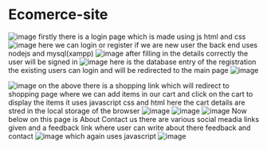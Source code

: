 # Ecomerce-site
![image](https://user-images.githubusercontent.com/112425218/187279647-3fd18ea2-69f6-4137-9e8f-3843b533bf75.png)
firstly there is a login page which is made using js html and css
![image](https://user-images.githubusercontent.com/112425218/187280206-be021c5e-e4c1-41b4-a61f-10eae8b261d8.png)
here we can login or register if we are new user
the back end uses nodejs and mysql(xampp)
![image](https://user-images.githubusercontent.com/112425218/187280710-f5a4e2b7-769c-4361-9ca8-95f8c87b5340.png)
after filling in the details correctly the user will be signed in 
![image](https://user-images.githubusercontent.com/112425218/187281017-dc9cd8ac-149d-4020-99b0-d02ebe1170dc.png)
here is the database entry of the registration
the existing users can login and will be redirected to the main page
![image](https://user-images.githubusercontent.com/112425218/187281492-3e01fd24-29a7-41f4-8f9e-750e902f7f74.png)

![image](https://user-images.githubusercontent.com/112425218/187281667-e0613730-89db-403f-944f-7d6d6409a061.png)
on the above there is a shopping link which will redirect to shopping page where we can add items in our cart and click on the cart to display the items
it uses javascript css and html here the cart details are stred in the local storage of the browser
![image](https://user-images.githubusercontent.com/112425218/187282119-c629bd85-b1d2-4dce-b7b1-a125ea4952af.png)
![image](https://user-images.githubusercontent.com/112425218/187282252-87930ae3-d6e1-4ab7-a6ef-e8c9f3c15449.png)
![image](https://user-images.githubusercontent.com/112425218/187282426-1ab0203a-0ae4-4108-a0b6-3442e1cd711e.png)
Now below on this page is About Contact us there are various social meadia links given 
and a feedback link where user can write about there feedback and contact
![image](https://user-images.githubusercontent.com/112425218/187282897-2c7aff0f-569e-4292-afad-0440db7a13e9.png)
which again uses javascript
![image](https://user-images.githubusercontent.com/112425218/187283136-1b4a4e1a-ed1e-4e06-9992-b25a345adf9b.png)
